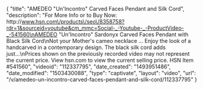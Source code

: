 {
    "title": "AMEDEO \"Un'Incontro\" Carved Faces Pendant and Silk Cord",
    "description": "For More Info or to Buy Now: http:\/\/www.hsn.com\/products\/seo\/8358758?rdr=1&sourceid=youtube&cm_mmc=Social-_-Youtube-_-ProductVideo-_-541560\nAMEDEO \"Un'Incontro\" Sardonyx Carved Faces Pendant with Black Silk Cord\nNot your Mother's cameo necklace ... Enjoy the look of a handcarved in a contemporary design. The black silk cord adds just...\nPrices shown on the previously recorded video may not represent the current price.  View hsn.com to view the current selling price. HSN Item #541560",
    "videoid": "112337795",
    "date_created": "1493951486",
    "date_modified": "1503430088",
    "type": "captivate",
    "layout": "video",
    "url": "\/v\/amedeo-un-incontro-carved-faces-pendant-and-silk-cord\/112337795"
}